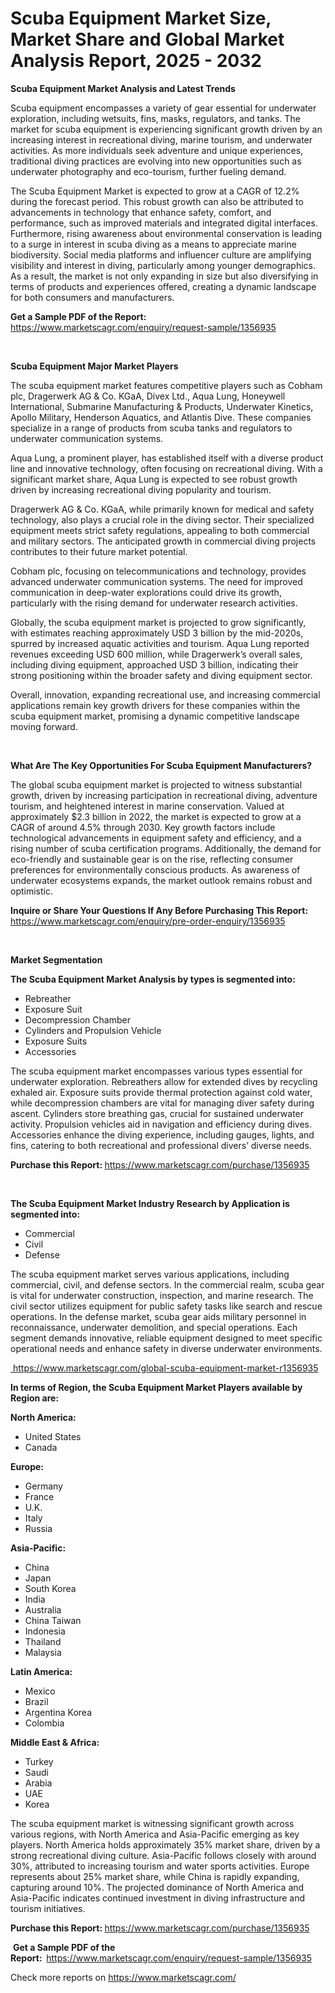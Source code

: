 <p><h1>Scuba Equipment Market Size, Market Share and Global Market Analysis Report, 2025 - 2032</h1></p><p><strong>Scuba Equipment Market Analysis and Latest Trends</strong></p>
<p><p>Scuba equipment encompasses a variety of gear essential for underwater exploration, including wetsuits, fins, masks, regulators, and tanks. The market for scuba equipment is experiencing significant growth driven by an increasing interest in recreational diving, marine tourism, and underwater activities. As more individuals seek adventure and unique experiences, traditional diving practices are evolving into new opportunities such as underwater photography and eco-tourism, further fueling demand.</p><p>The Scuba Equipment Market is expected to grow at a CAGR of 12.2% during the forecast period. This robust growth can also be attributed to advancements in technology that enhance safety, comfort, and performance, such as improved materials and integrated digital interfaces. Furthermore, rising awareness about environmental conservation is leading to a surge in interest in scuba diving as a means to appreciate marine biodiversity. Social media platforms and influencer culture are amplifying visibility and interest in diving, particularly among younger demographics. As a result, the market is not only expanding in size but also diversifying in terms of products and experiences offered, creating a dynamic landscape for both consumers and manufacturers.</p></p>
<p><strong>Get a Sample PDF of the Report:&nbsp;</strong> <a href="https://www.marketscagr.com/enquiry/request-sample/1356935?utm_campaign=3039&utm_medium=2&utm_source=Github&utm_content=ia&utm_term=04042025&utm_id=scuba-equipment">https://www.marketscagr.com/enquiry/request-sample/1356935</a></p>
<p>&nbsp;</p>
<p><strong>Scuba Equipment Major Market Players</strong></p>
<p><p>The scuba equipment market features competitive players such as Cobham plc, Dragerwerk AG & Co. KGaA, Divex Ltd., Aqua Lung, Honeywell International, Submarine Manufacturing & Products, Underwater Kinetics, Apollo Military, Henderson Aquatics, and Atlantis Dive. These companies specialize in a range of products from scuba tanks and regulators to underwater communication systems.</p><p>Aqua Lung, a prominent player, has established itself with a diverse product line and innovative technology, often focusing on recreational diving. With a significant market share, Aqua Lung is expected to see robust growth driven by increasing recreational diving popularity and tourism.</p><p>Dragerwerk AG & Co. KGaA, while primarily known for medical and safety technology, also plays a crucial role in the diving sector. Their specialized equipment meets strict safety regulations, appealing to both commercial and military sectors. The anticipated growth in commercial diving projects contributes to their future market potential.</p><p>Cobham plc, focusing on telecommunications and technology, provides advanced underwater communication systems. The need for improved communication in deep-water explorations could drive its growth, particularly with the rising demand for underwater research activities.</p><p>Globally, the scuba equipment market is projected to grow significantly, with estimates reaching approximately USD 3 billion by the mid-2020s, spurred by increased aquatic activities and tourism. Aqua Lung reported revenues exceeding USD 600 million, while Dragerwerk’s overall sales, including diving equipment, approached USD 3 billion, indicating their strong positioning within the broader safety and diving equipment sector.</p><p>Overall, innovation, expanding recreational use, and increasing commercial applications remain key growth drivers for these companies within the scuba equipment market, promising a dynamic competitive landscape moving forward.</p></p>
<p>&nbsp;</p>
<p><strong>What Are The Key Opportunities For Scuba Equipment Manufacturers?</strong></p>
<p><p>The global scuba equipment market is projected to witness substantial growth, driven by increasing participation in recreational diving, adventure tourism, and heightened interest in marine conservation. Valued at approximately $2.3 billion in 2022, the market is expected to grow at a CAGR of around 4.5% through 2030. Key growth factors include technological advancements in equipment safety and efficiency, and a rising number of scuba certification programs. Additionally, the demand for eco-friendly and sustainable gear is on the rise, reflecting consumer preferences for environmentally conscious products. As awareness of underwater ecosystems expands, the market outlook remains robust and optimistic.</p></p>
<p><strong>Inquire or Share Your Questions If Any Before Purchasing This Report:</strong> <a href="https://www.marketscagr.com/enquiry/pre-order-enquiry/1356935?utm_campaign=3039&utm_medium=2&utm_source=Github&utm_content=ia&utm_term=04042025&utm_id=scuba-equipment">https://www.marketscagr.com/enquiry/pre-order-enquiry/1356935</a></p>
<p>&nbsp;</p>
<p><strong>Market Segmentation</strong></p>
<p><strong>The Scuba Equipment Market Analysis by types is segmented into:</strong></p>
<p><ul><li>Rebreather</li><li>Exposure Suit</li><li>Decompression Chamber</li><li>Cylinders and Propulsion Vehicle</li><li>Exposure Suits</li><li>Accessories</li></ul></p>
<p><p>The scuba equipment market encompasses various types essential for underwater exploration. Rebreathers allow for extended dives by recycling exhaled air. Exposure suits provide thermal protection against cold water, while decompression chambers are vital for managing diver safety during ascent. Cylinders store breathing gas, crucial for sustained underwater activity. Propulsion vehicles aid in navigation and efficiency during dives. Accessories enhance the diving experience, including gauges, lights, and fins, catering to both recreational and professional divers’ diverse needs.</p></p>
<p><strong>Purchase this Report:&nbsp;</strong><a href="https://www.marketscagr.com/purchase/1356935?utm_campaign=3039&utm_medium=2&utm_source=Github&utm_content=ia&utm_term=04042025&utm_id=scuba-equipment">https://www.marketscagr.com/purchase/1356935</a></p>
<p>&nbsp;</p>
<p><strong>The Scuba Equipment Market Industry Research by Application is segmented into:</strong></p>
<p><ul><li>Commercial</li><li>Civil</li><li>Defense</li></ul></p>
<p><p>The scuba equipment market serves various applications, including commercial, civil, and defense sectors. In the commercial realm, scuba gear is vital for underwater construction, inspection, and marine research. The civil sector utilizes equipment for public safety tasks like search and rescue operations. In the defense market, scuba gear aids military personnel in reconnaissance, underwater demolition, and special operations. Each segment demands innovative, reliable equipment designed to meet specific operational needs and enhance safety in diverse underwater environments.</p></p>
<p><a href="https://www.marketscagr.com/global-scuba-equipment-market-r1356935?utm_campaign=3039&utm_medium=2&utm_source=Github&utm_content=ia&utm_term=04042025&utm_id=scuba-equipment">&nbsp;https://www.marketscagr.com/global-scuba-equipment-market-r1356935</a></p>
<p><strong>In terms of Region, the Scuba Equipment Market Players available by Region are:</strong></p>
<p>
    <p> <strong> North America: </strong>
        <ul>
            <li>United States</li>
            <li>Canada</li>
        </ul>
        </p> 
    <p> <strong> Europe: </strong>
        <ul>
            <li>Germany</li>
            <li>France</li>
            <li>U.K.</li>
            <li>Italy</li>
            <li>Russia</li>
        </ul>
        </p> 
    <p> <strong> Asia-Pacific: </strong>
        <ul>
            <li>China</li>
            <li>Japan</li>
            <li>South Korea</li>
            <li>India</li>
            <li>Australia</li>
            <li>China Taiwan</li>
            <li>Indonesia</li>
            <li>Thailand</li>
            <li>Malaysia</li>
        </ul>
        </p> 
    <p> <strong> Latin America: </strong>
        <ul>
            <li>Mexico</li>
            <li>Brazil</li>
            <li>Argentina Korea</li>
            <li>Colombia</li>
        </ul>
        </p> 
    <p> <strong> Middle East & Africa: </strong>
        <ul>
            <li>Turkey</li>
            <li>Saudi</li>
            <li>Arabia</li>
            <li>UAE</li>
            <li>Korea</li>
        </ul>
    </p>
    </p>
<p><p>The scuba equipment market is witnessing significant growth across various regions, with North America and Asia-Pacific emerging as key players. North America holds approximately 35% market share, driven by a strong recreational diving culture. Asia-Pacific follows closely with around 30%, attributed to increasing tourism and water sports activities. Europe represents about 25% market share, while China is rapidly expanding, capturing around 10%. The projected dominance of North America and Asia-Pacific indicates continued investment in diving infrastructure and tourism initiatives.</p></p>
<p><strong>Purchase this Report: </strong><a href="https://www.marketscagr.com/purchase/1356935?utm_campaign=3039&utm_medium=2&utm_source=Github&utm_content=ia&utm_term=04042025&utm_id=scuba-equipment">https://www.marketscagr.com/purchase/1356935</a></p>
<p>&nbsp;<strong>Get a Sample PDF of the Report:&nbsp;&nbsp;</strong><a href="https://www.marketscagr.com/enquiry/request-sample/1356935?utm_campaign=3039&utm_medium=2&utm_source=Github&utm_content=ia&utm_term=04042025&utm_id=scuba-equipment">https://www.marketscagr.com/enquiry/request-sample/1356935</a></p>
<p><strong></strong></p>
<p>Check more reports on <a href="https://www.marketscagr.com/?utm_campaign=3039&utm_medium=2&utm_source=Github&utm_content=ia&utm_term=04042025&utm_id=scuba-equipment">https://www.marketscagr.com/</a></p>